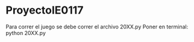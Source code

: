 # ProyectoIE0117

Para correr el juego se debe correr el archivo 20XX.py
Poner en terminal:
python 20XX.py

